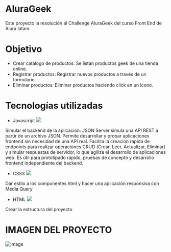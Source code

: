 # AluraGeek
Este proyecto la resolución al Challenge AluraGeek del curso Front End de Alura latam.

# Objetivo
* Crear catálogo de productos: Se listan productos geek de una tienda online.
* Registrar productos: Registrar nuevos productos a través de un formulario.
* Eliminar productos: Eliminar productos haciendo click en un icono.
  
# Tecnologías utilizadas

* Javascript <img src="https://img.shields.io/badge/JavaScript-323330?style=for-the-badge&logo=javascript&logoColor=F7DF1E" />


Simular el backend de la aplicación:
JSON Server simula una API REST a partir de un archivo JSON. Permite desarrollar y probar aplicaciones frontend sin necesidad de una API real. Facilita la creación rápida de endpoints para realizar operaciones CRUD (Crear, Leer, Actualizar, Eliminar) y simular respuestas de servidor, lo que agiliza el desarrollo de aplicaciones web. Es útil para prototipado rápido, pruebas de concepto y desarrollo frontend independiente del backend.

* CSS3 <img src="https://img.shields.io/badge/CSS3-1572B6?style=for-the-badge&logo=css3&logoColor=white" />

Dar estilo a los componentes html y hacer una aplicación responsiva con Media Query

* HTML <img src="https://img.shields.io/badge/HTML5-E34F26?style=for-the-badge&logo=html5&logoColor=white" />

Crear la estructura del proyecto

# IMAGEN DEL PROYECTO
![image](https://github.com/user-attachments/assets/22c8aecd-c7fc-450f-b6f5-9a038805978a)



